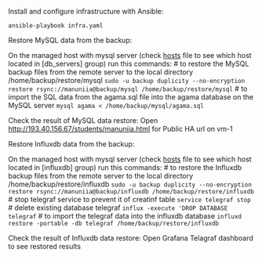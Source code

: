 Install and configure infrastructure with Ansible:

    ansible-playbook infra.yaml

Restore MySQL data from the backup:

  On the managed host with mysql server (check [hosts](/hosts) file to see which host located in [db_servers] group) run this commands:
    # to restore the MySQL backup files from the remote server to the local directory /home/backup/restore/mysql
    `sudo -u backup duplicity --no-encryption restore rsync://manuniia@backup/mysql /home/backup/restore/mysql`
    # to import the SQL data from the agama.sql file into the agama database on the MySQL server
    `mysql agama < /home/backup/mysql/agama.sql`

Check the result of MySQL data restore:
  Open http://193.40.156.67/students/manuniia.html for Public HA url on vm-1
    

Restore Influxdb data from the backup:

  On the managed host with mysql server (check [hosts](/hosts) file to see which host located in [influxdb] group) run this commands:
    # to restore the Influxdb backup files from the remote server to the local directory /home/backup/restore/influxdb
    `sudo -u backup duplicity --no-encryption restore rsync://manuniia@backup/influxdb /home/backup/restore/influxdb`
    # stop telegraf service to prevent it of creatinf table
    `service telegraf stop`
    # delete existing database telegraf
    `influx -execute 'DROP DATABASE telegraf`
    # to import the telegraf data into the influxdb database
    `influxd restore -portable -db telegraf /home/backup/restore/influxdb`

Check the result of Influxdb data restore:
  Open Grafana Telagraf dashboard to see restored results
